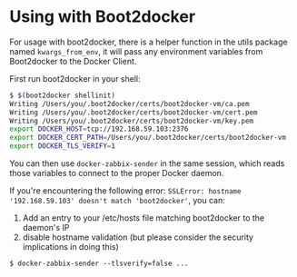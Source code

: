 # Using with Boot2docker

For usage with boot2docker, there is a helper function in the utils package named `kwargs_from_env`, it will pass any environment variables from Boot2docker to the Docker Client.

First run boot2docker in your shell:
```bash
$ $(boot2docker shellinit)
Writing /Users/you/.boot2docker/certs/boot2docker-vm/ca.pem
Writing /Users/you/.boot2docker/certs/boot2docker-vm/cert.pem
Writing /Users/you/.boot2docker/certs/boot2docker-vm/key.pem
export DOCKER_HOST=tcp://192.168.59.103:2376
export DOCKER_CERT_PATH=/Users/you/.boot2docker/certs/boot2docker-vm
export DOCKER_TLS_VERIFY=1
```

You can then use `docker-zabbix-sender` in the same session, which reads those variables to connect to the proper Docker daemon.

If you're encountering the following error:
`SSLError: hostname '192.168.59.103' doesn't match 'boot2docker'`, you can:

1. Add an entry to your /etc/hosts file matching boot2docker to the daemon's IP
1. disable hostname validation (but please consider the security implications
   in doing this)

```shell
$ docker-zabbix-sender --tlsverify=false ...
```
